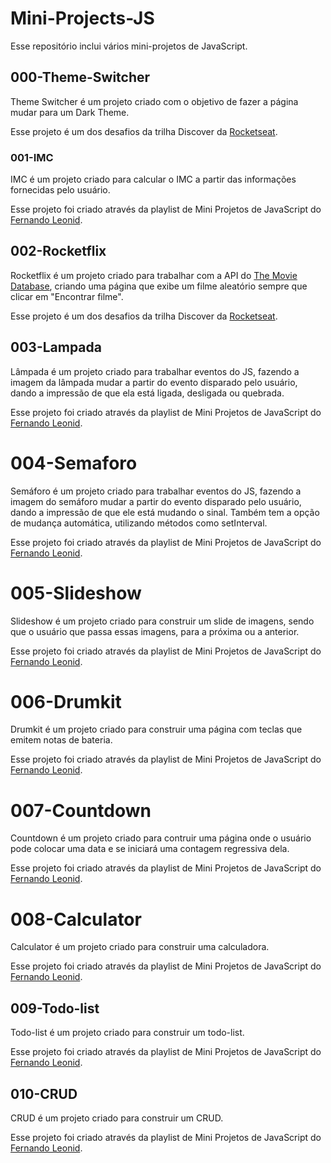 # Mini-Projects-JS

Esse repositório inclui vários mini-projetos de JavaScript.

## 000-Theme-Switcher

Theme Switcher é um projeto criado com o objetivo de fazer a página mudar para um Dark Theme.

Esse projeto é um dos desafios da trilha Discover da [Rocketseat](https://rocketseat.com.br).

### 001-IMC

IMC é um projeto criado para calcular o IMC a partir das informações fornecidas pelo usuário.

Esse projeto foi criado através da playlist de Mini Projetos de JavaScript do [Fernando Leonid](https://github.com/fernandoleonid).

## 002-Rocketflix

Rocketflix é um projeto criado para trabalhar com a API do [The Movie Database](http://themoviedb.org/), criando uma página que exibe um filme aleatório sempre que clicar em "Encontrar filme".

Esse projeto é um dos desafios da trilha Discover da [Rocketseat](https://rocketseat.com.br).

## 003-Lampada

Lâmpada é um projeto criado para trabalhar eventos do JS, fazendo a imagem da lâmpada mudar a partir do evento disparado pelo usuário, dando a impressão de que ela está ligada, desligada ou quebrada.

Esse projeto foi criado através da playlist de Mini Projetos de JavaScript do [Fernando Leonid](https://github.com/fernandoleonid).

# 004-Semaforo

Semáforo é um projeto criado para trabalhar eventos do JS, fazendo a imagem do semáforo mudar a partir do evento disparado pelo usuário, dando a impressão de que ele está mudando o sinal. Também tem a opção de mudança automática, utilizando métodos como setInterval.

Esse projeto foi criado através da playlist de Mini Projetos de JavaScript do [Fernando Leonid](https://github.com/fernandoleonid).

# 005-Slideshow

Slideshow é um projeto criado para construir um slide de imagens, sendo que o usuário que passa essas imagens, para a próxima ou a anterior.

Esse projeto foi criado através da playlist de Mini Projetos de JavaScript do [Fernando Leonid](https://github.com/fernandoleonid).

# 006-Drumkit

Drumkit é um projeto criado para construir uma página com teclas que emitem notas de bateria.

Esse projeto foi criado através da playlist de Mini Projetos de JavaScript do [Fernando Leonid](https://github.com/fernandoleonid).

# 007-Countdown

Countdown é um projeto criado para contruir uma página onde o usuário pode colocar uma data e se iniciará uma contagem regressiva dela.

Esse projeto foi criado através da playlist de Mini Projetos de JavaScript do [Fernando Leonid](https://github.com/fernandoleonid).

# 008-Calculator

Calculator é um projeto criado para construir uma calculadora.

Esse projeto foi criado através da playlist de Mini Projetos de JavaScript do [Fernando Leonid](https://github.com/fernandoleonid).

## 009-Todo-list

Todo-list é um projeto criado para construir um todo-list.

Esse projeto foi criado através da playlist de Mini Projetos de JavaScript do [Fernando Leonid](https://github.com/fernandoleonid).

## 010-CRUD

CRUD é um projeto criado para construir um CRUD.

Esse projeto foi criado através da playlist de Mini Projetos de JavaScript do [Fernando Leonid](https://github.com/fernandoleonid).
